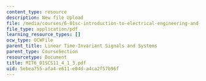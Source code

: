```yaml
---
content_type: resource
description: New file Upload
file: /media/courses/6-01sc-introduction-to-electrical-engineering-and-computer-science-i-spring-2011/5ebea755afa4e611e04da4ca2f57b96f_MIT6_01SCS11_4_1_3.pdf
file_type: application/pdf
learning_resource_types: []
ocw_type: OCWFile
parent_title: Linear Time-Invariant Signals and Systems
parent_type: CourseSection
resourcetype: Document
title: MIT6_01SCS11_4_1_3.pdf
uid: 5ebea755-afa4-e611-e04d-a4ca2f57b96f
---
```


